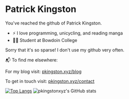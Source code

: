# Patrick Kingston

You've reached the github of Patrick Kingston.

 - :zap: I love programming, unicycling, and reading manga
 - :polar_bear: Student at Bowdoin College

Sorry that it's so sparse! I don't use my github very often.

📬 To find me elsewhere:

For my blog visit: [pkingston.xyz/blog](https://pkingston.xyz/blog/)

To get in touch visit: [pkingston.xyz/contact](https://pkingston.xyz/contact/)

[![Top Langs](https://github-readme-stats.vercel.app/api/top-langs/?username=pkingstonxyz&count_private=true)](https://github.com/anuraghazra/github-readme-stats)
![pkingstonxyz's GitHub stats](https://github-readme-stats.vercel.app/api?username=pkingstonxyz&show_icons=true&theme=tokyonight)

<!---
pkingstonxyz/pkingstonxyz is a ✨ special ✨ repository because its `README.md` (this file) appears on your GitHub profile.
You can click the Preview link to take a look at your changes.
--->
